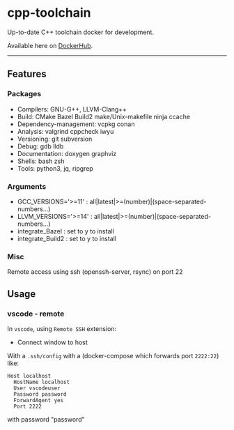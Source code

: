 # cpp-toolchain

Up-to-date C++ toolchain docker for development.

Available here on [DockerHub](https://hub.docker.com/repository/docker/guillaumedua/cpp-toolchain-dev/general).

---

## Features

### Packages

- Compilers: GNU-G++, LLVM-Clang++
- Build: CMake Bazel Build2 make/Unix-makefile ninja ccache
- Dependency-management: vcpkg conan
- Analysis: valgrind cppcheck iwyu
- Versioning: git subversion
- Debug: gdb lldb
- Documentation: doxygen graphviz
- Shells: bash zsh
- Tools: python3, jq, ripgrep

### Arguments

- GCC_VERSIONS='>=11' : all|latest|>=(number)|(space-separated-numbers...)
- LLVM_VERSIONS='>=14' : all|latest|>=(number)|(space-separated-numbers...)
- integrate_Bazel : set to y to install
- integrate_Build2 : set to y to install

### Misc

Remote access using ssh (openssh-server, rsync) on port 22

## Usage

### vscode - remote

In `vscode`, using `Remote SSH` extension:

- Connect window to host

With a `.ssh/config` with a (docker-compose which forwards port `2222:22`) like:

```config
Host localhost
  HostName localhost
  User vscodeuser
  Password password
  ForwardAgent yes
  Port 2222
```

with password "password"

